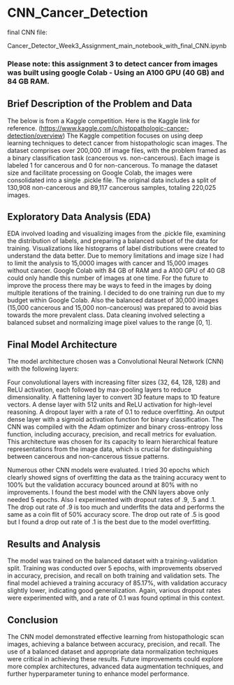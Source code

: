# CNN_Cancer_Detection

final CNN file:

Cancer_Detector_Week3_Assignment_main_notebook_with_final_CNN.ipynb

### Please note: this assignment 3 to detect cancer from images was built using google Colab - Using an A100 GPU (40 GB) and 84 GB RAM.

## Brief Description of the Problem and Data
The below is from a Kaggle competition. Here is the Kaggle link for reference. (https://www.kaggle.com/c/histopathologic-cancer-detection/overview)
The Kaggle competition focuses on using deep learning techniques to detect cancer from histopathologic scan images. The dataset comprises over 200,000 .tif image files, with the problem framed as a binary classification task (cancerous vs. non-cancerous). Each image is labeled 1 for cancerous and 0 for non-cancerous. To manage the dataset size and facilitate processing on Google Colab, the images were consolidated into a single .pickle file. The original data includes a split of 130,908 non-cancerous and 89,117 cancerous samples, totaling 220,025 images.

## Exploratory Data Analysis (EDA)
EDA involved loading and visualizing images from the .pickle file, examining the distribution of labels, and preparing a balanced subset of the data for training. Visualizations like histograms of label distributions were created to understand the data better. Due to memory limitations and image size I had to limit the analysis to 15,0000 images with cancer and 15,000 images without cancer. Google Colab with 84 GB of RAM and a A100 GPU of 40 GB could only handle this number of images at one time. For the future to improve the process there may be ways to feed in the images by doing multiple iterations of the training. I decided to do one training run due to my budget within Google Colab. Also the balanced dataset of 30,000 images (15,000 cancerous and 15,000 non-cancerous) was prepared to avoid bias towards the more prevalent class. Data cleaning involved selecting a balanced subset and normalizing image pixel values to the range [0, 1].

## Final Model Architecture
The model architecture chosen was a Convolutional Neural Network (CNN) with the following layers:

Four convolutional layers with increasing filter sizes (32, 64, 128, 128) and ReLU activation, each followed by max-pooling layers to reduce dimensionality.
A flattening layer to convert 3D feature maps to 1D feature vectors.
A dense layer with 512 units and ReLU activation for high-level reasoning.
A dropout layer with a rate of 0.1 to reduce overfitting.
An output dense layer with a sigmoid activation function for binary classification.
The CNN was compiled with the Adam optimizer and binary cross-entropy loss function, including accuracy, precision, and recall metrics for evaluation. This architecture was chosen for its capacity to learn hierarchical feature representations from the image data, which is crucial for distinguishing between cancerous and non-cancerous tissue patterns.

Numerous other CNN models were evaluated. I tried 30 epochs which clearly showed signs of overfitting the data as the training accuracy went to 100% but the validation accuracy bounced around at 80% with no improvements. I found the best model with the CNN layers above only needed 5 epochs. Also I experimented with dropout rates of .9, .5 and .1. The drop out rate of .9 is too much and underfits the data and performs the same as a coin flit of 50% accuracy score. The drop out rate of .5 is good but I found a drop out rate of .1 is the best due to the model overfitting.

## Results and Analysis
The model was trained on the balanced dataset with a training-validation split. Training was conducted over 5 epochs, with improvements observed in accuracy, precision, and recall on both training and validation sets. The final model achieved a training accuracy of 85.17%, with validation accuracy slightly lower, indicating good generalization. Again, various dropout rates were experimented with, and a rate of 0.1 was found optimal in this context.

## Conclusion
The CNN model demonstrated effective learning from histopathologic scan images, achieving a balance between accuracy, precision, and recall. The use of a balanced dataset and appropriate data normalization techniques were critical in achieving these results. Future improvements could explore more complex architectures, advanced data augmentation techniques, and further hyperparameter tuning to enhance model performance.
